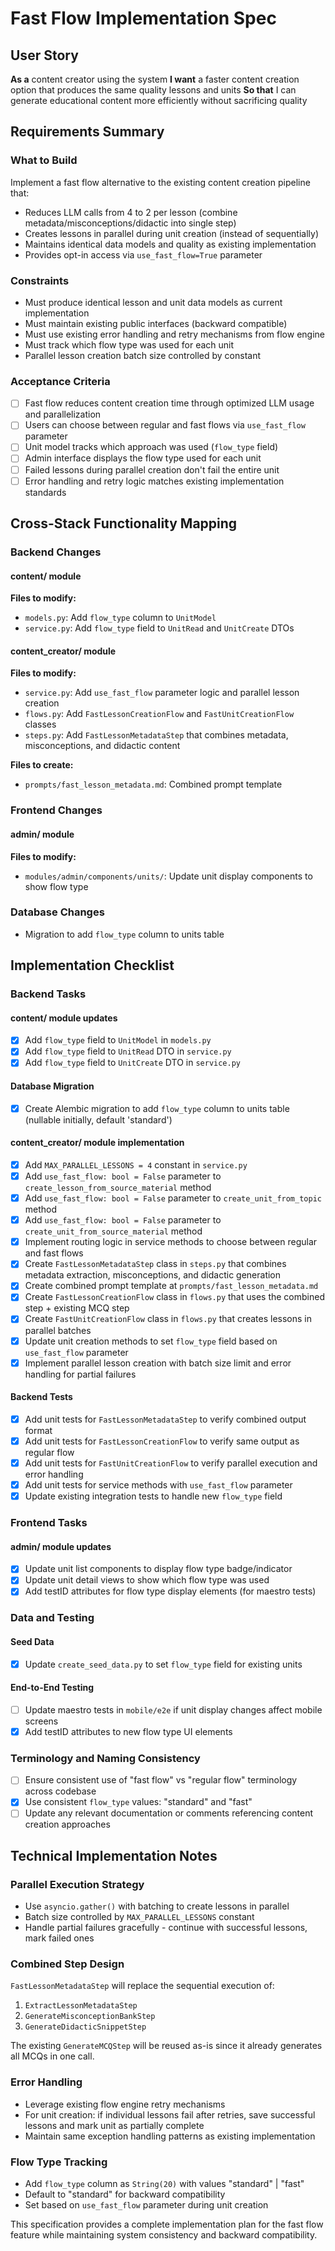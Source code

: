 # Fast Flow Implementation Spec

## User Story

**As a** content creator using the system
**I want** a faster content creation option that produces the same quality lessons and units
**So that** I can generate educational content more efficiently without sacrificing quality

## Requirements Summary

### What to Build
Implement a fast flow alternative to the existing content creation pipeline that:
- Reduces LLM calls from 4 to 2 per lesson (combine metadata/misconceptions/didactic into single step)
- Creates lessons in parallel during unit creation (instead of sequentially)
- Maintains identical data models and quality as existing implementation
- Provides opt-in access via `use_fast_flow=True` parameter

### Constraints
- Must produce identical lesson and unit data models as current implementation
- Must maintain existing public interfaces (backward compatible)
- Must use existing error handling and retry mechanisms from flow engine
- Must track which flow type was used for each unit
- Parallel lesson creation batch size controlled by constant

### Acceptance Criteria
- [ ] Fast flow reduces content creation time through optimized LLM usage and parallelization
- [ ] Users can choose between regular and fast flows via `use_fast_flow` parameter
- [ ] Unit model tracks which approach was used (`flow_type` field)
- [ ] Admin interface displays the flow type used for each unit
- [ ] Failed lessons during parallel creation don't fail the entire unit
- [ ] Error handling and retry logic matches existing implementation standards

## Cross-Stack Functionality Mapping

### Backend Changes

#### content/ module
**Files to modify:**
- `models.py`: Add `flow_type` column to `UnitModel`
- `service.py`: Add `flow_type` field to `UnitRead` and `UnitCreate` DTOs

#### content_creator/ module
**Files to modify:**
- `service.py`: Add `use_fast_flow` parameter logic and parallel lesson creation
- `flows.py`: Add `FastLessonCreationFlow` and `FastUnitCreationFlow` classes
- `steps.py`: Add `FastLessonMetadataStep` that combines metadata, misconceptions, and didactic content

**Files to create:**
- `prompts/fast_lesson_metadata.md`: Combined prompt template

### Frontend Changes

#### admin/ module
**Files to modify:**
- `modules/admin/components/units/`: Update unit display components to show flow type

### Database Changes
- Migration to add `flow_type` column to units table

## Implementation Checklist

### Backend Tasks

#### content/ module updates
- [x] Add `flow_type` field to `UnitModel` in `models.py`
- [x] Add `flow_type` field to `UnitRead` DTO in `service.py`
- [x] Add `flow_type` field to `UnitCreate` DTO in `service.py`

#### Database Migration
- [x] Create Alembic migration to add `flow_type` column to units table (nullable initially, default 'standard')

#### content_creator/ module implementation
- [x] Add `MAX_PARALLEL_LESSONS = 4` constant in `service.py`
- [x] Add `use_fast_flow: bool = False` parameter to `create_lesson_from_source_material` method
- [x] Add `use_fast_flow: bool = False` parameter to `create_unit_from_topic` method
- [x] Add `use_fast_flow: bool = False` parameter to `create_unit_from_source_material` method
- [x] Implement routing logic in service methods to choose between regular and fast flows
- [x] Create `FastLessonMetadataStep` class in `steps.py` that combines metadata extraction, misconceptions, and didactic generation
- [x] Create combined prompt template at `prompts/fast_lesson_metadata.md`
- [x] Create `FastLessonCreationFlow` class in `flows.py` that uses the combined step + existing MCQ step
- [x] Create `FastUnitCreationFlow` class in `flows.py` that creates lessons in parallel batches
- [x] Update unit creation methods to set `flow_type` field based on `use_fast_flow` parameter
- [x] Implement parallel lesson creation with batch size limit and error handling for partial failures

#### Backend Tests
- [x] Add unit tests for `FastLessonMetadataStep` to verify combined output format
- [x] Add unit tests for `FastLessonCreationFlow` to verify same output as regular flow
- [x] Add unit tests for `FastUnitCreationFlow` to verify parallel execution and error handling
- [x] Add unit tests for service methods with `use_fast_flow` parameter
- [x] Update existing integration tests to handle new `flow_type` field

### Frontend Tasks

#### admin/ module updates
- [x] Update unit list components to display flow type badge/indicator
- [x] Update unit detail views to show which flow type was used
- [x] Add testID attributes for flow type display elements (for maestro tests)

### Data and Testing

#### Seed Data
- [x] Update `create_seed_data.py` to set `flow_type` field for existing units

#### End-to-End Testing
- [ ] Update maestro tests in `mobile/e2e` if unit display changes affect mobile screens
- [x] Add testID attributes to new flow type UI elements

### Terminology and Naming Consistency
- [ ] Ensure consistent use of "fast flow" vs "regular flow" terminology across codebase
- [x] Use consistent `flow_type` values: "standard" and "fast"
- [ ] Update any relevant documentation or comments referencing content creation approaches

## Technical Implementation Notes

### Parallel Execution Strategy
- Use `asyncio.gather()` with batching to create lessons in parallel
- Batch size controlled by `MAX_PARALLEL_LESSONS` constant
- Handle partial failures gracefully - continue with successful lessons, mark failed ones

### Combined Step Design
`FastLessonMetadataStep` will replace the sequential execution of:
1. `ExtractLessonMetadataStep`
2. `GenerateMisconceptionBankStep`
3. `GenerateDidacticSnippetStep`

The existing `GenerateMCQStep` will be reused as-is since it already generates all MCQs in one call.

### Error Handling
- Leverage existing flow engine retry mechanisms
- For unit creation: if individual lessons fail after retries, save successful lessons and mark unit as partially complete
- Maintain same exception handling patterns as existing implementation

### Flow Type Tracking
- Add `flow_type` column as `String(20)` with values "standard" | "fast"
- Default to "standard" for backward compatibility
- Set based on `use_fast_flow` parameter during unit creation

This specification provides a complete implementation plan for the fast flow feature while maintaining system consistency and backward compatibility.